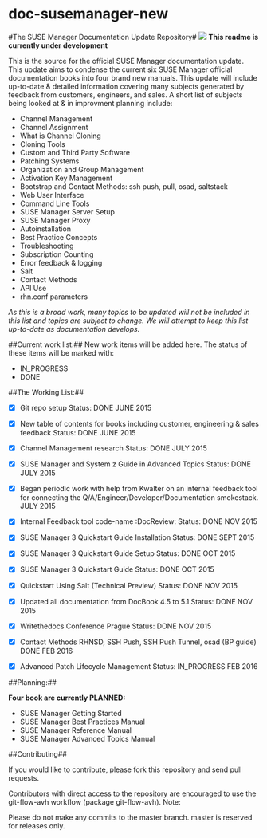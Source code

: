 # doc-susemanager-new

#The SUSE Manager Documentation Update Repository#
![](http://i560.photobucket.com/albums/ss45/joecayouette/docuimage_2.png)
**This readme is currently under development**

This is the source for the official SUSE Manager documentation update.
This update aims to condense the current six SUSE Manager official documentation books into four brand new manuals. This update will include up-to-date & detailed information covering many subjects generated by feedback from customers, engineers, and sales. A short list of subjects being looked at & in improvment planning include:

* Channel Management
* Channel Assignment
* What is Channel Cloning 
* Cloning Tools
* Custom and Third Party Software
* Patching Systems
* Organization and Group Management
* Activation Key Management
* Bootstrap and Contact Methods: ssh push, pull, osad, saltstack
* Web User Interface
* Command Line Tools
* SUSE Manager Server Setup
* SUSE Manager Proxy
* Autoinstallation
* Best Practice Concepts
* Troubleshooting
* Subscription Counting
* Error feedback & logging
* Salt
* Contact Methods
* API Use
* rhn.conf parameters




*As this is a broad work, many topics to be updated will not be included in this list and topics are subject to change. We will attempt to keep this list up-to-date as documentation develops.*
 
##Current work list:##
New work items will be added here. The status of these items will be marked with:

* IN_PROGRESS
* DONE

##The Working List:##

- [x] Git repo setup Status: DONE JUNE 2015
- [x] New table of contents for books including customer, engineering & sales feedback Status: DONE JUNE 2015
- [x] Channel Management research Status: DONE JULY 2015
- [x] SUSE Manager and System z Guide in Advanced Topics Status: DONE JULY 2015
- [x] Began periodic work with help from Kwalter on an internal feedback tool for connecting the                                     Q/A/Engineer/Developer/Documentation smokestack. JULY 2015
- [x] Internal Feedback tool code-name :DocReview:  Status: DONE NOV 2015
- [x] SUSE Manager 3 Quickstart Guide Installation Status: DONE SEPT 2015
- [x] SUSE Manager 3 Quickstart Guide Setup Status: DONE OCT 2015
- [x] SUSE Manager 3 Quickstart Guide Status: DONE OCT 2015
- [x] Quickstart Using Salt (Technical Preview) Status: DONE NOV 2015
- [x] Updated all documentation from DocBook 4.5 to 5.1 Status: DONE NOV 2015
- [x] Writethedocs Conference Prague Status: DONE NOV 2015
- [x] Contact Methods RHNSD, SSH Push, SSH Push Tunnel, osad (BP guide) DONE FEB 2016
- [x] Advanced Patch Lifecycle Management Status: IN_PROGRESS FEB 2016


##Planning:##

**Four book are currently PLANNED:**
* SUSE Manager Getting Started
* SUSE Manager Best Practices Manual
* SUSE Manager Reference Manual
* SUSE Manager Advanced Topics Manual




##Contributing##

If you would like to contribute, please fork this repository and send pull requests.

Contributors with direct access to the repository are encouraged to use the git-flow-avh workflow (package git-flow-avh).
Note:
	
Please do not make any commits to the master branch. master is reserved for releases only. 
